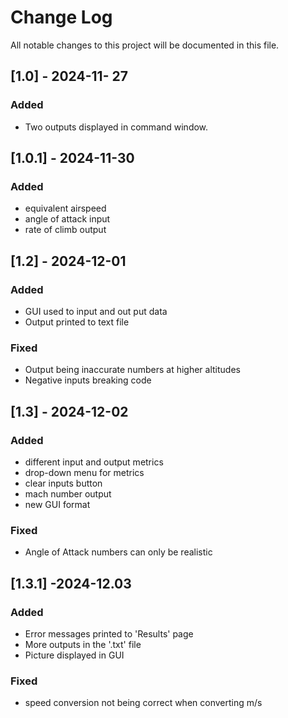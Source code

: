   
# Change Log
All notable changes to this project will be documented in this file.
 
 
## [1.0] - 2024-11- 27
### Added 
- Two outputs displayed in command window.

## [1.0.1] - 2024-11-30
###  Added 
- equivalent airspeed
- angle of attack input
- rate of climb output

## [1.2] - 2024-12-01
### Added
- GUI used to input and out put data 
- Output printed to text file
### Fixed
- Output being inaccurate numbers at higher altitudes
- Negative inputs breaking code

## [1.3] - 2024-12-02
### Added
- different input and output metrics
- drop-down menu for metrics
- clear inputs button
- mach number output
- new GUI format
### Fixed
- Angle of Attack numbers can only be realistic
## [1.3.1] -2024-12.03
### Added
- Error messages printed to 'Results' page
- More outputs in the '.txt' file
- Picture displayed in GUI
### Fixed 
- speed conversion not being correct when converting m/s
